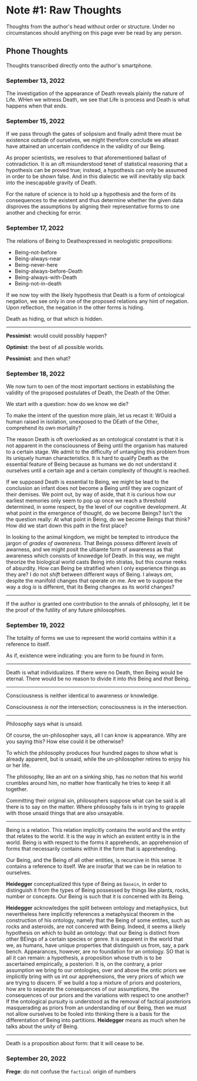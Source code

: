 # Note #1: Raw Thoughts

Thoughts from the author's head without order or structure. Under no circumstances should anything on this page ever be read by any person.

## Phone Thoughts

Thoughts transcribed directly onto the author's smartphone.

### September 13, 2022

The investigation of the appearance of Death reveals plainly the nature of Life. WHen we witness Death, we see that Life is process and Death is what happens when that ends.

### September 15, 2022

If we pass through the gates of solipsism and finally admit there must be existence outside of ourselves, we might therefore conclude we atleast have attained an uncertain confidence in the validity of our Being.

As proper scientists, we resolves to that aforementioned ballast of cotnradiction. It is an oft misunderstood tenet of statistical reasoning that a hypothesis can be proved true; instead, a hypothesis can only be assumed in order to be shown false. And in this dialectic we will inevitably slip back into the inescapable gravity of Death.

For the nature of science is to hold up a hypothesis and the form of its consequences to the existent and thus determine whether the given data disproves the assumptions by aligning their representative forms to one another and checking for error.

### September 17, 2022

The relations of Being to Deathexpressed in neologistic prepositions:

- Being-not-before
- Being-always-near
- Being-never-here
- Being-always-before-Death
- Being-always-with-Death
- Being-not-in-death

If we now toy with the likely hypothesis that Death is a form of ontological negation, we see only in one of the proposed relations any hint of negation. Upon reflection, the negation in the other forms is hiding.

Death as hiding, or that which is hidden.

---


**Pessimist**: would could possibly happen?

**Optimist**: the best of all possible worlds.

**Pessimist**: and then what?

### September 18, 2022

We now turn to oen of the most important sections in establishing the validity of the proposed postulates of Death, the Death of the Other.

We start with a question: how do we know we die?

To make the intent of the question more plain, let us recast it: WOuld a human raised in isolation, unexposed to the DEath of the Other, comprehend its own mortality?

The reason Death is oft overlooked as an ontological constatnt is that it is not apparent in the consciousness of Being until the organism has matured to a certain stage. We admit to the difficulty of untangling this problem from its uniquely human characteristics. It is hard to qualify Death as the essential feature of Being because as humans we do not understand it ourselves until a certain age and a certain complexity of thought is reached.

If we supposed Death is essential to Being, we might be lead to the conclusion an infant does not become a Being until they are cognizant of their demises. We point out, by way of aside, that it is curious how our earliest memories only seem to pop up once we reach a threshold determined, in some respect, by the level of our cognitive development. At what point in the emergence of thought, do we become Beings? Isn't the the question really: At what point in Being, do we become Beings that think? How did we start down this path in the first place?

In looking to the animal kingdom, we might be tempted to introduce the jargon of _grades of awareness_. That Beings possess different _levels_ of awarness, and we might posit the ultiamte form of awareness as that awareness which consists of knowedge lof Death. In this way, we might theorize the biological world casts Being into stratas, but this course reeks of absurdity. How can Being be stratified when I only experience things as they are? I do not _shift_ between different ways of Being. I always _am_, despite the manifold changes that operate on me. Are we to suppose the way a dog _is_ is different, that its Being changes as its world changes? 

---

If the author is granted one contribution to the annals of philosophy, let it be the proof of the futility of any future philosophies.

### September 19, 2022

The totality of forms we use to represent the world contains within it a reference to itself.

As if, existence were indicating: you are form to be found in form.

---

Death is what individualizes. If there were no Death, then Being would be eternal. There would be no reason to divide it into _this_ Being and _that_ Being.

---

Consciousness is neither identical to awareness or knowledge.

Consciousness _is not_ the intersection; consciousness is _in_ the intersection.

---

Philosophy says what is unsaid.

Of course, the un-philosopher says, all I can know is appearance. Why are you saying this? How else could it be otherwise?

To which the philosophy produces four hundred pages to show what is already apparent, but is unsaid, while the un-philosopher retires to enjoy his or her life.

The philosophy, like an ant on a sinking ship, has no notion that his world crumbles around him, no matter how frantically he tries to keep it all together.

Committing their original sin, philosophers suppose what can be said is all there is to say on the matter. Where philosophy fails is in trying to grapple with those unsaid things that are also unsayable.

---

Being is a relation. This relation implicitly contains the world and the entity that relates to the world. It is the way in which an existent entity is in the world. Being is with respect to the forms it apprehends, an apprehension of forms that necessarily contains within it the form that is apprehending.

Our Being, and the Being of all other entities, is recursive in this sense. It contains a reference to itself. We are insofar that we can be in relation to ourselves.

**Heidegger** conceptualized this type of Being as `Dasein`, in order to distinguish it from the types of Being possessed by things like plants, rocks, number or concepts. Our Being is such that it is concerned with its Being.

**Heidegger** acknowledges the split between ontology and metaphysics, but nevertheless here implicitly references a metaphysical theorem in the construction of his ontology, namely that the Being of some entites, such as rocks and asteroids, are not concered with Being. Indeed, it seems a likely hypothesis on which to build an ontology: that our Being is distinct from other BEings of a certain species or genre. It is apparent in the world that we, as humans, have unique properties that distinguish us from, say, a park bench. Appearances, however, are no foundation for an ontology. SO that is all it can remain: a hypothesis, a proposition whose truth is to be ascertained empirically, a posteriori. It is, on the contrary, a prior assumption we bring to our ontologies, over and above the ontic priors we implicitly bring with us int our apprehensions, the very priors of which we are trying to discern. IF we build a top a mixture of priors and posteriors, how are to separate the consequences of our assumptions, the consequences of our priors and the variations with respect to one another? If the ontological pursuity is understood as the removal of factical posteriors masquerading as priors from an understanding of our Being, then we must not allow ourselves to be fooled into thinking there is a basis for the differentation of Being into partitions. **Heidegger** means as much when he talks about the _unity_ of Being.

---

Death is a proposition about form: that it will cease to be.

### September 20, 2022

**Frege**: do not confuse the `factical` origin of numbers